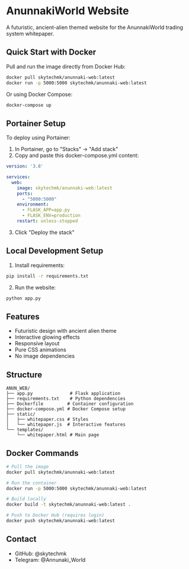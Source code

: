 # AnunnakiWorld Website

A futuristic, ancient-alien themed website for the AnunnakiWorld trading system whitepaper.

## Quick Start with Docker

Pull and run the image directly from Docker Hub:
```bash
docker pull skytechmk/anunnaki-web:latest
docker run -p 5000:5000 skytechmk/anunnaki-web:latest
```

Or using Docker Compose:
```bash
docker-compose up
```

## Portainer Setup

To deploy using Portainer:

1. In Portainer, go to "Stacks" → "Add stack"
2. Copy and paste this docker-compose.yml content:
```yaml
version: '3.8'

services:
  web:
    image: skytechmk/anunnaki-web:latest
    ports:
      - "5000:5000"
    environment:
      - FLASK_APP=app.py
      - FLASK_ENV=production
    restart: unless-stopped
```
3. Click "Deploy the stack"

## Local Development Setup

1. Install requirements:
```bash
pip install -r requirements.txt
```

2. Run the website:
```bash
python app.py
```

## Features

- Futuristic design with ancient alien theme
- Interactive glowing effects
- Responsive layout
- Pure CSS animations
- No image dependencies

## Structure

```
ANUN_WEB/
├── app.py              # Flask application
├── requirements.txt    # Python dependencies
├── Dockerfile         # Container configuration
├── docker-compose.yml # Docker Compose setup
├── static/
│   ├── whitepaper.css # Styles
│   └── whitepaper.js  # Interactive features
└── templates/
    └── whitepaper.html # Main page
```

## Docker Commands

```bash
# Pull the image
docker pull skytechmk/anunnaki-web:latest

# Run the container
docker run -p 5000:5000 skytechmk/anunnaki-web:latest

# Build locally
docker build -t skytechmk/anunnaki-web:latest .

# Push to Docker Hub (requires login)
docker push skytechmk/anunnaki-web:latest
```

## Contact

- GitHub: @skytechmk
- Telegram: @Annunaki_World
